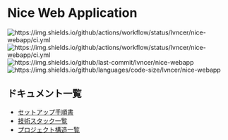 # Nice Web Application

![https://img.shields.io/github/actions/workflow/status/lvncer/nice-webapp/ci.yml
](https://img.shields.io/github/license/lvncer/nice-webapp)
![https://img.shields.io/github/actions/workflow/status/lvncer/nice-webapp/ci.yml
](https://img.shields.io/github/actions/workflow/status/lvncer/nice-webapp/ci.yml)
![https://img.shields.io/github/last-commit/lvncer/nice-webapp
](https://img.shields.io/github/last-commit/lvncer/nice-webapp)
![https://img.shields.io/github/languages/code-size/lvncer/nice-webapp
](https://img.shields.io/github/languages/code-size/lvncer/nice-webapp)

## ドキュメント一覧

- [セットアップ手順書](docs/setup.md)
- [技術スタック一覧](docs/design/tech-stacks.md)
- [プロジェクト構造一覧](docs/design/project-structure.md)
